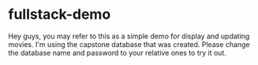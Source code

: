# fullstack-demo

Hey guys, you may refer to this as a simple demo for display and updating movies.
I'm using the capstone database that was created.
Please change the database name and password to your relative ones to try it out.
